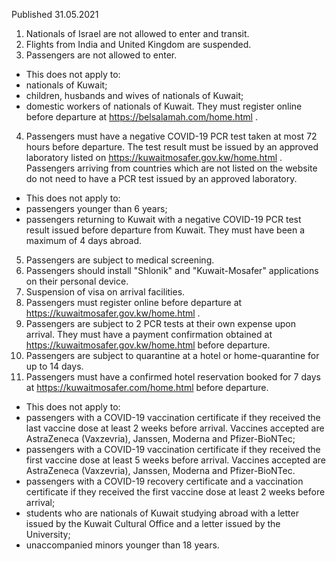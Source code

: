 Published 31.05.2021
1. Nationals of Israel are not allowed to enter and transit.
2. Flights from India and United Kingdom are suspended.
3. Passengers are not allowed to enter.
- This does not apply to:
- nationals of Kuwait;
- children, husbands and wives of nationals of Kuwait;
- domestic workers of nationals of Kuwait. They must register online before departure at <a href="https://belsalamah.com/home.html">https://belsalamah.com/home.html</a> .
4. Passengers must have a negative COVID-19 PCR test taken at most 72 hours before departure. The test result must be issued by an approved laboratory listed on <a href="https://kuwaitmosafer.gov.kw/home.html">https://kuwaitmosafer.gov.kw/home.html</a> . Passengers arriving from countries which are not listed on the website do not need to have a PCR test issued by an approved laboratory.
- This does not apply to:
- passengers younger than 6 years;
- passengers returning to Kuwait with a negative COVID-19 PCR test result issued before departure from Kuwait. They must have been a maximum of 4 days abroad.
5. Passengers are subject to medical screening.
6. Passengers should install "Shlonik" and "Kuwait-Mosafer" applications on their personal device.
7. Suspension of visa on arrival facilities.
8. Passengers must register online before departure at <a href="https://kuwaitmosafer.gov.kw/home.html">https://kuwaitmosafer.gov.kw/home.html</a> .
9. Passengers are subject to 2 PCR tests at their own expense upon arrival. They must have a payment confirmation obtained at <a href="https://kuwaitmosafer.gov.kw/home.html">https://kuwaitmosafer.gov.kw/home.html</a> before departure.
10. Passengers are subject to quarantine at a hotel or home-quarantine for up to 14 days.
11. Passengers must have a confirmed hotel reservation booked for 7 days at <a href="https://kuwaitmosafer.com/home.html">https://kuwaitmosafer.com/home.html</a> before departure. 
- This does not apply to:
- passengers with a COVID-19 vaccination certificate if they received the last vaccine dose at least 2 weeks before arrival. Vaccines accepted are AstraZeneca (Vaxzevria), Janssen, Moderna and Pfizer-BioNTec;
- passengers with a COVID-19 vaccination certificate if they received the first vaccine dose at least 5 weeks before arrival. Vaccines accepted are AstraZeneca (Vaxzevria), Janssen, Moderna and Pfizer-BioNTec.
- passengers with a COVID-19 recovery certificate and a vaccination certificate if they received the first vaccine dose at least 2 weeks before arrival;
- students who are nationals of Kuwait studying abroad with a letter issued by the Kuwait Cultural Office and a letter issued by the University;
- unaccompanied minors younger than 18 years.

